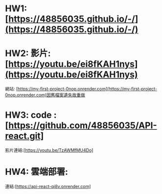 # HW1: [https://48856035.github.io/-/](https://48856035.github.io/-/)

# HW2: 影片:[https://youtu.be/ei8fKAH1nys](https://youtu.be/ei8fKAH1nys)

網站: [https://my-first-project-0nop.onrender.com](https://my-first-project-0nop.onrender.com)因舊檔案遺失故重做

# HW3: code :[https://github.com/48856035/API-react.git]

影片連結:[https://youtu.be/TzAWMfMU4Do]

# HW4: 雲端部署:

連結:[https://api-react-qi8v.onrender.com]
